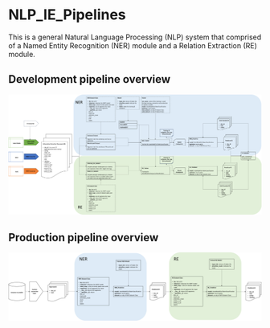 # NLP_IE_Pipelines
This is a general Natural Language Processing (NLP) system that comprised of a Named Entity Recognition (NER) module and a Relation Extraction (RE) module. 

## Development pipeline overview
![alt text](https://github.com/daviden1013/NLP_IE_Pipelines/blob/main/Development%20pipeline%20overview.png)

## Production pipeline overview
![alt text](https://github.com/daviden1013/NLP_IE_Pipelines/blob/main/Production%20pipeline%20overview.png)
